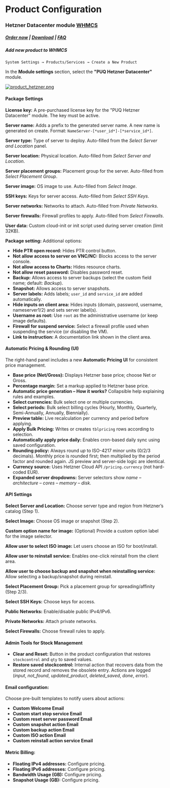 # Product Configuration

### Hetzner Datacenter module **[WHMCS](https://puqcloud.com/link.php?id=77)**

#####  [Order now](https://puqcloud.com/whmcs-module-hetzner-datacenter.php) | [Download](https://download.puqcloud.com/WHMCS/servers/PUQ_WHMCS-HetznerDatacenter/) | [FAQ](https://faq.puqcloud.com/)

##### Add new product to WHMCS

```
System Settings → Products/Services → Create a New Product
```


In the **Module settings** section, select the **"PUQ Hetzner Datacenter"** module.

[![product_hetzner.png](https://doc.puq.info/uploads/images/gallery/2025-10/scaled-1680-/7sBproduct-hetzner.png)](https://doc.puq.info/uploads/images/gallery/2025-10/7sBproduct-hetzner.png)

#### **Package Settings**

**License key:** A pre-purchased license key for the "PUQ Hetzner Datacenter" module. The key must be active.

**Server name:** Adds a prefix to the generated server name. A new name is generated on create. Format: `NameServer-[*user_id*]-[*service_id*]`.

**Server type:** Type of server to deploy. Auto-filled from the *Select Server and Location* panel.

**Server location:** Physical location. Auto-filled from *Select Server and Location*.

**Server placement groups:** Placement group for the server. Auto-filled from *Select Placement Group*.

**Server image:** OS image to use. Auto-filled from *Select Image*.

**SSH keys:** Keys for server access. Auto-filled from *Select SSH Keys*.

**Server networks:** Networks to attach. Auto-filled from *Private Networks*.

**Server firewalls:** Firewall profiles to apply. Auto-filled from *Select Firewalls*.

**User data:** Custom cloud-init or init script used during server creation (limit 32KB).

**Package setting:** Additional options:

- **Hide PTR open record:** Hides PTR control button.
- **Not allow access to server on VNC/NC:** Blocks access to the server console.
- **Not allow access to Charts:** Hides resource charts.
- **Not allow reset password:** Disables password reset.
- **Backup:** Allows access to server backups (select the custom field name; default: *Backup*).
- **Snapshot:** Allows access to server snapshots.
- **Server labels:** Adds labels; `user_id` and `service_id` are added automatically.
- **Hide inputs on client area:** Hides inputs (domain, password, username, nameserver1/2) and sets server label(s).
- **Username as root:** Use `root` as the administrative username (or keep image defaults).
- **Firewall for suspend service:** Select a firewall profile used when suspending the service (or disabling the VM).
- **Link to instruction:** A documentation link shown in the client area.

#### **Automatic Pricing &amp; Rounding (UI)**

The right-hand panel includes a new **Automatic Pricing UI** for consistent price management.

- **Base price (Net/Gross):** Displays Hetzner base price; choose Net or Gross.
- **Percentage margin:** Set a markup applied to Hetzner base price.
- **Automatic price generation – How it works?** Collapsible help explaining rules and examples.
- **Select currencies:** Bulk select one or multiple currencies.
- **Select periods:** Bulk select billing cycles (Hourly, Monthly, Quarterly, Semi-Annually, Annually, Biennially).
- **Preview table:** Live recalculation per currency and period before applying.
- **Apply Bulk Pricing:** Writes or creates `tblpricing` rows according to selection.
- **Automatically apply price daily:** Enables cron-based daily sync using saved configuration.
- **Rounding policy:** Always round *up* to ISO-4217 minor units (0/2/3 decimals). Monthly price is rounded first; then multiplied by the period factor and rounded again. JS preview and server-side logic are identical.
- **Currency source:** Uses Hetzner Cloud API `/pricing.currency` (not hard-coded EUR).
- **Expanded server dropdowns:** Server selectors show *name – architecture – cores – memory – disk*.

#### **API Settings**

**Select Server and Location:** Choose server type and region from Hetzner’s catalog (Step 1).

**Select Image:** Choose OS image or snapshot (Step 2).

**Custom option name for image:** (Optional) Provide a custom option label for the image selector.

**Allow user to select ISO image:** Let users choose an ISO for boot/install.

**Allow user to reinstall service:** Enables one-click reinstall from the client area.

**Allow user to choose backup and snapshot when reinstalling service:** Allow selecting a backup/snapshot during reinstall.

**Select Placement Group:** Pick a placement group for spreading/affinity (Step 2/3).

**Select SSH Keys:** Choose keys for access.

**Public Networks:** Enable/disable public IPv4/IPv6.

**Private Networks:** Attach private networks.

**Select Firewalls:** Choose firewall rules to apply.

#### **Admin Tools for Stock Management**

- **Clear and Reset:** Button in the product configuration that restores `stockcontrol` and `qty` to saved values.
- **Restore saved stockcontrol:** Internal action that recovers data from the stored record and removes the obsolete entry. Actions are logged (*input*, *not\_found*, *updated\_product*, *deleted\_saved*, *done*, *error*).

#### **Email configuration:**

Choose pre-built templates to notify users about actions:

- **Custom Welcome Email**
- **Custom start stop service Email**
- **Custom reset server password Email**
- **Custom snapshot action Email**
- **Custom backup action Email**
- **Custom ISO action Email**
- **Custom reinstall action service Email**

#### **Metric Billing:**

- **Floating IPv4 addresses:** Configure pricing.
- **Floating IPv6 addresses:** Configure pricing.
- **Bandwidth Usage (GB):** Configure pricing.
- **Snapshot Usage (GB):** Configure pricing.